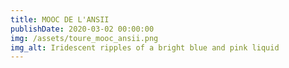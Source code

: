 ```yaml
---
title: MOOC DE L'ANSII
publishDate: 2020-03-02 00:00:00
img: /assets/toure_mooc_ansii.png
img_alt: Iridescent ripples of a bright blue and pink liquid
---
```


